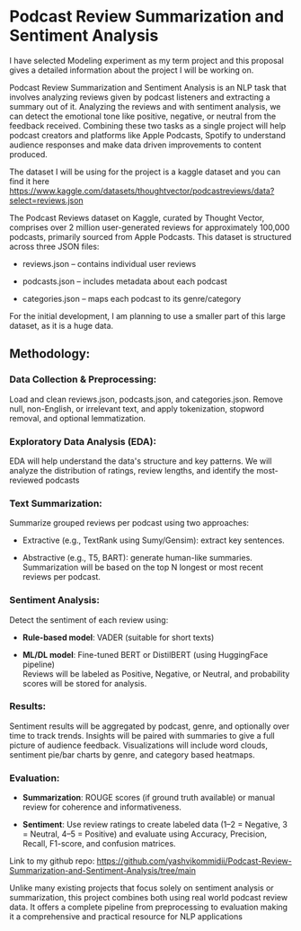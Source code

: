 # **Podcast Review Summarization and Sentiment Analysis**

I have selected Modeling experiment as my term project and this proposal gives a detailed information about the project I will be working on.

Podcast Review Summarization and Sentiment Analysis is an NLP task that involves analyzing reviews given by podcast listeners and extracting a summary out of it. Analyzing the reviews and with sentiment analysis, we can detect the emotional tone like positive, negative, or neutral from the feedback received. Combining these two tasks as a single project will help podcast creators and platforms like Apple Podcasts, Spotify to understand audience responses and make data driven improvements to content produced.

The dataset I will be using for the project is a kaggle dataset and you can find it here <https://www.kaggle.com/datasets/thoughtvector/podcastreviews/data?select=reviews.json>

​The Podcast Reviews dataset on Kaggle, curated by Thought Vector, comprises over 2 million user-generated reviews for approximately 100,000 podcasts, primarily sourced from Apple Podcasts. This dataset is structured across three JSON files:​

-   reviews.json – contains individual user reviews

-   podcasts.json – includes metadata about each podcast

-   categories.json – maps each podcast to its genre/category

For the initial development, I am planning to use a smaller part of this large dataset, as it is a huge data.

## Methodology:

### Data Collection & Preprocessing:

Load and clean reviews.json, podcasts.json, and categories.json. Remove null, non-English, or irrelevant text, and apply tokenization, stopword removal, and optional lemmatization.

### Exploratory Data Analysis (EDA):

EDA will help understand the data's structure and key patterns. We will analyze the distribution of ratings, review lengths, and identify the most-reviewed podcasts

### Text Summarization:

Summarize grouped reviews per podcast using two approaches:

-   Extractive (e.g., TextRank using Sumy/Gensim): extract key sentences.

-   Abstractive (e.g., T5, BART): generate human-like summaries. Summarization will be based on the top N longest or most recent reviews per podcast.

###  Sentiment Analysis:

Detect the sentiment of each review using:

-   **Rule-based model**: VADER (suitable for short texts)

-   **ML/DL model**: Fine-tuned BERT or DistilBERT (using HuggingFace pipeline)\
    Reviews will be labeled as Positive, Negative, or Neutral, and probability scores will be stored for analysis.

### Results:

Sentiment results will be aggregated by podcast, genre, and optionally over time to track trends. Insights will be paired with summaries to give a full picture of audience feedback. Visualizations will include word clouds, sentiment pie/bar charts by genre, and category based heatmaps.

### Evaluation:

-   **Summarization**: ROUGE scores (if ground truth available) or manual review for coherence and informativeness.

-   **Sentiment**: Use review ratings to create labeled data (1–2 = Negative, 3 = Neutral, 4–5 = Positive) and evaluate using Accuracy, Precision, Recall, F1-score, and confusion matrices.

Link to my github repo: <https://github.com/yashvikommidii/Podcast-Review-Summarization-and-Sentiment-Analysis/tree/main>

Unlike many existing projects that focus solely on sentiment analysis or summarization, this project combines both using real world podcast review data. It offers a complete pipeline from preprocessing to evaluation making it a comprehensive and practical resource for NLP applications
